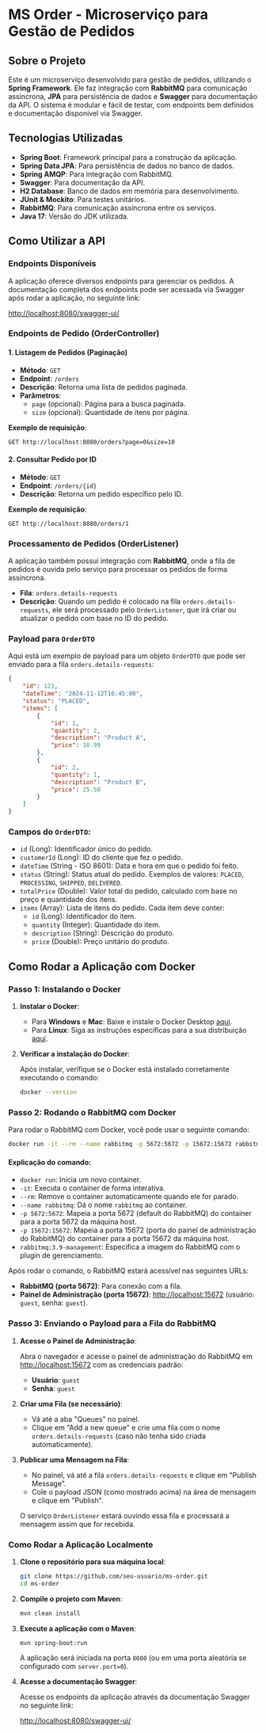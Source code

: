 # MS Order - Microserviço para Gestão de Pedidos

## Sobre o Projeto

Este é um microserviço desenvolvido para gestão de pedidos, utilizando o **Spring Framework**. Ele faz integração com **RabbitMQ** para comunicação assíncrona, **JPA** para persistência de dados e **Swagger** para documentação da API. O sistema é modular e fácil de testar, com endpoints bem definidos e documentação disponível via Swagger.

## Tecnologias Utilizadas

- **Spring Boot**: Framework principal para a construção da aplicação.
- **Spring Data JPA**: Para persistência de dados no banco de dados.
- **Spring AMQP**: Para integração com RabbitMQ.
- **Swagger**: Para documentação da API.
- **H2 Database**: Banco de dados em memória para desenvolvimento.
- **JUnit & Mockito**: Para testes unitários.
- **RabbitMQ**: Para comunicação assíncrona entre os serviços.
- **Java 17**: Versão do JDK utilizada.

## Como Utilizar a API

### Endpoints Disponíveis

A aplicação oferece diversos endpoints para gerenciar os pedidos. A documentação completa dos endpoints pode ser acessada via Swagger após rodar a aplicação, no seguinte link:

[http://localhost:8080/swagger-ui/](http://localhost:8080/swagger-ui/)

### **Endpoints de Pedido (OrderController)**

#### 1. **Listagem de Pedidos (Paginação)**

- **Método**: `GET`
- **Endpoint**: `/orders`
- **Descrição**: Retorna uma lista de pedidos paginada.
- **Parâmetros**:
  - `page` (opcional): Página para a busca paginada.
  - `size` (opcional): Quantidade de itens por página.

**Exemplo de requisição**:

```http
GET http://localhost:8080/orders?page=0&size=10
```

#### 2. **Consultar Pedido por ID**

- **Método**: `GET`
- **Endpoint**: `/orders/{id}`
- **Descrição**: Retorna um pedido específico pelo ID.

**Exemplo de requisição**:

```http
GET http://localhost:8080/orders/1
```

### **Processamento de Pedidos (OrderListener)**

A aplicação também possui integração com **RabbitMQ**, onde a fila de pedidos é ouvida pelo serviço para processar os pedidos de forma assíncrona.

- **Fila**: `orders.details-requests`
- **Descrição**: Quando um pedido é colocado na fila `orders.details-requests`, ele será processado pelo `OrderListener`, que irá criar ou atualizar o pedido com base no ID do pedido.

### Payload para `OrderDTO`

Aqui está um exemplo de payload para um objeto `OrderDTO` que pode ser enviado para a fila `orders.details-requests`:

```json
{
    "id": 123,
    "dateTime": "2024-11-12T16:45:00",
    "status": "PLACED",
    "items": [
        {
            "id": 1,
            "quantity": 2,
            "description": "Product A",
            "price": 10.99
        },
        {
            "id": 2,
            "quantity": 1,
            "description": "Product B",
            "price": 25.50
        }
    ]
}

```

### Campos do `OrderDTO`:

- `id` (Long): Identificador único do pedido.
- `customerId` (Long): ID do cliente que fez o pedido.
- `dateTime` (String - ISO 8601): Data e hora em que o pedido foi feito.
- `status` (String): Status atual do pedido. Exemplos de valores: `PLACED`, `PROCESSING`, `SHIPPED`, `DELIVERED`.
- `totalPrice` (Double): Valor total do pedido, calculado com base no preço e quantidade dos itens.
- `items` (Array): Lista de itens do pedido. Cada item deve conter:
  - `id` (Long): Identificador do item.
  - `quantity` (Integer): Quantidade do item.
  - `description` (String): Descrição do produto.
  - `price` (Double): Preço unitário do produto.


## Como Rodar a Aplicação com Docker

### Passo 1: Instalando o Docker

1. **Instalar o Docker**:

   - Para **Windows** e **Mac**: Baixe e instale o Docker Desktop [aqui](https://www.docker.com/products/docker-desktop).
   - Para **Linux**: Siga as instruções específicas para a sua distribuição [aqui](https://docs.docker.com/engine/install/).

2. **Verificar a instalação do Docker**:

   Após instalar, verifique se o Docker está instalado corretamente executando o comando:

   ```bash
   docker --version
   ```

### Passo 2: Rodando o RabbitMQ com Docker

Para rodar o RabbitMQ com Docker, você pode usar o seguinte comando:

```bash
docker run -it --rm --name rabbitmq -p 5672:5672 -p 15672:15672 rabbitmq:3.9-management
```

#### Explicação do comando:

- `docker run`: Inicia um novo container.
- `-it`: Executa o container de forma interativa.
- `--rm`: Remove o container automaticamente quando ele for parado.
- `--name rabbitmq`: Dá o nome `rabbitmq` ao container.
- `-p 5672:5672`: Mapeia a porta 5672 (default do RabbitMQ) do container para a porta 5672 da máquina host.
- `-p 15672:15672`: Mapeia a porta 15672 (porta do painel de administração do RabbitMQ) do container para a porta 15672 da máquina host.
- `rabbitmq:3.9-management`: Especifica a imagem do RabbitMQ com o plugin de gerenciamento.

Após rodar o comando, o RabbitMQ estará acessível nas seguintes URLs:
- **RabbitMQ (porta 5672)**: Para conexão com a fila.
- **Painel de Administração (porta 15672)**: [http://localhost:15672](http://localhost:15672) (usuário: `guest`, senha: `guest`).

### Passo 3: Enviando o Payload para a Fila do RabbitMQ

1. **Acesse o Painel de Administração**:

   Abra o navegador e acesse o painel de administração do RabbitMQ em [http://localhost:15672](http://localhost:15672) com as credenciais padrão:
   - **Usuário**: `guest`
   - **Senha**: `guest`

2. **Criar uma Fila (se necessário)**:

   - Vá até a aba "Queues" no painel.
   - Clique em "Add a new queue" e crie uma fila com o nome `orders.details-requests` (caso não tenha sido criada automaticamente).

3. **Publicar uma Mensagem na Fila**:

   - No painel, vá até a fila `orders.details-requests` e clique em "Publish Message".
   - Cole o payload JSON (como mostrado acima) na área de mensagem e clique em "Publish".

   O serviço `OrderListener` estará ouvindo essa fila e processará a mensagem assim que for recebida.

### Como Rodar a Aplicação Localmente

1. **Clone o repositório para sua máquina local**:

   ```bash
   git clone https://github.com/seu-usuario/ms-order.git
   cd ms-order
   ```

2. **Compile o projeto com Maven**:

   ```bash
   mvn clean install
   ```

3. **Execute a aplicação com o Maven**:

   ```bash
   mvn spring-boot:run
   ```

   A aplicação será iniciada na porta `8080` (ou em uma porta aleatória se configurado com `server.port=0`).

4. **Acesse a documentação Swagger**:

   Acesse os endpoints da aplicação através da documentação Swagger no seguinte link:

   [http://localhost:8080/swagger-ui/](http://localhost:8080/swagger-ui/)